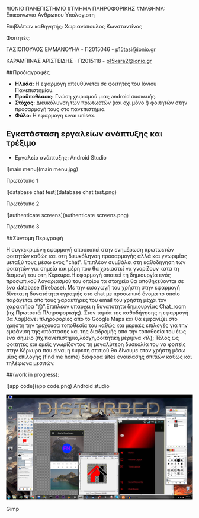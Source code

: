 #ΙΟΝΙΟ ΠΑΝΕΠΙΣΤΗΜΙΟ 
#ΤΜΗΜΑ ΠΛΗΡΟΦΟΡΙΚΗΣ 
#ΜΑΘΗΜΑ: Επικοινωνια Ανθρωπου Υπολογιστη
 
Επιβλέπων καθηγητής: Χωριανόπουλος Κωνσταντίνος 

Φοιτητές: 

ΤΑΣΙΟΠΟΥΛΟΣ ΕΜΜΑΝΟΥΗΛ - Π2015046 - p15tasi@ionio.gr 

ΚΑΡΑΜΠΙΝΑΣ ΑΡΙΣΤΕΙΔΗΣ - Π2015118 - p15kara2@ionio.gr


##Προδιαγραφές

- **Ηλικία:** Η εφαρμογη απευθύνεται σε φοιτητές του Ιόνιου Πανεπιστημίου.
- **Προϋποθέσεις:** Γνώση χειρισμού μιας android συσκευής.
- **Στόχος:** Διευκόλυνση των πρωτωετών (και οχι μόνο !) φοιτητών στην προσαρμογή τους στο πανεπιστήμιο. 
- **Φύλο:** Η εφαρμογη ειναι unisex.

## Εγκατάσταση εργαλείων ανάπτυξης και τρέξιμο

*	Εργαλείο ανάπτυξης: Android Studio

![main menu](main menu.jpg)

Πρωτότυπο 1

![database chat test](database chat test.png)

Πρωτότυπο 2

![authenticate screens](authenticate screens.png)

Πρωτότυπο 3

##Σύντομη Περιγραφή

Η συγκεκριμένη εφαρμογή αποσκοπεί
στην ενημέρωση πρωτωετών φοιτητών καθώς και στη διευκόληνση 
προσαρμογής αλλά και γνωριμίας μεταξύ τους μέσω ενός "chat".
Επιπλέον συμβάλει στη καθοδήγηση  των φοιτητών για 
σημεία και μέρη που θα χρειαστεί να γνορίζουν κατα τη διαμονή
του στη Κέρκυρα.Η εφαρμογή απαιτεί τη δημιουργία ενός προσωπικού 
λογαριασμού του οποίου τα στοιχεία θα αποθηκεύονται σε ένα database (firebase).
Με την εισαγωγή του χρήστη στην εφαρμογή  δίνεται η 
δυνατότητα εγραφής στο chat με προσωπικό όνομα το οποίο παράγεται απο τους χαρακτήρες του email 
του χρήστη μέχρι τον χαρακτήρα "@".Επιπλέον υπαρχει η δυνατοτητα δημιουργίας Chat_room (πχ.Πρωτοετά Πληροφορικής).
Στον τομέα της καθοδήγησης η εφαρμογή θα λαμβάνει πληροφορίες απο το Google Maps και θα εμφανίζει στο 
χρήστη την τρέχουσα τοποθεσία του καθώς και μερικές επιλογές για την εμφάνιση της απόστασης και της διαδρομής
απο την τοποθεσία του έως ένα σημείο (πχ.πανεπιστήμιο,λέσχη,φοιτητική μέριμνα κτλ);
Τέλος ως φοιτητές και εμείς γνωρίζοντας τη μεγαλύτερη δυσκολία του να φοιτείς στην Κέρκυρα που είναι
η έυρεση σπιτιού θα δίνουμε στον χρήστη μέσω μίας επιλογής (find me home) διάφορα sites ενοικίασης σπιτιών
καθώς και τηλέφωνα μεσιτών.

##(work in progress):

![app code](app code.png)
Android studio 

![app code](gimp.png)

Gimp



